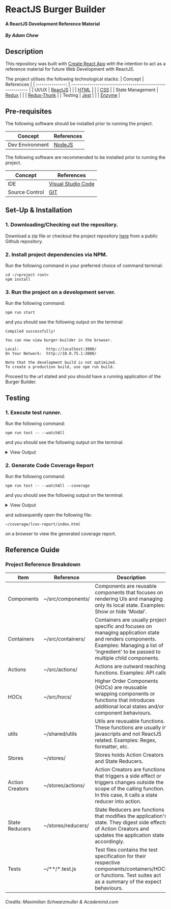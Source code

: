 # ReactJS Burger Builder

#### A ReactJS Development Reference Material

##### By Adam Chew

## Description

This repository was built with [Create React App](https://create-react-app.dev/) with the intention to act as a reference material for future Web Development with ReactJS.

The project utilises the following technological stacks:
|     Concept      | References                                                |
| :--------------: | --------------------------------------------------------- |
|      UI/UX       | [ReactJS](https://reactjs.org/)                           |
|                  | [HTML](https://developer.mozilla.org/en-US/docs/Web/HTML) |
|                  | [CSS](https://developer.mozilla.org/en-US/docs/Web/CSS)   |
| State Management | [Redux](https://redux.js.org/)                            |
|                  | [Redux-Thunk](https://github.com/reduxjs/redux-thunk)     |
|     Testing      | [Jest](https://jestjs.io/)                                |
|                  | [Enzyme](https://airbnb.io/enzyme/)                       |

## Pre-requisites

The following software should be installed prior to running the project.

| Concept         | References                       |
| --------------- | -------------------------------- |
| Dev Environment | [NodeJS](https://nodejs.org/en/) |


The following software are recommended to be installed prior to running the project.

| Concept        | References                                           |
| -------------- | ---------------------------------------------------- |
| IDE            | [Visual Studio Code](https://code.visualstudio.com/) |
| Source Control | [GIT](https://git-scm.com/)                          |

## Set-Up & Installation

### 1. Downloading/Checking out the repository.
Download a zip file or checkout the project repository [here](https://github.com/adamchew89/BurgerBuilder) from a public Github repository.

### 2. Install project dependencies via NPM.
Run the following command in your preferred choice of command terminal:
```
cd ~/<project root>
npm install
```

### 3. Run the project on a development server.
Run the following command:
```
npm run start
```
and you should see the following output on the terminal:
```
Compiled successfully!

You can now view burger-builder in the browser.

Local:            http://localhost:3000/
On Your Network:  http://10.0.75.1:3000/

Note that the development build is not optimized.
To create a production build, use npm run build.
```
Proceed to the url stated and you should have a running application of the Burger Builder.

## Testing

### 1. Execute test runner.
Run the following command:
```
npm run test -- --watchAll
```
and you should see the following output on the terminal:
<details>
<summary>View Output</summary>
<code>
> burger-builder@0.1.0 test C:\Users\uidn3250\Desktop\projects\repository\Personal\Web\React\BurgerBuilder
> react-scripts test "--watchAll"
 PASS  src/hocs/Layout/Layout.test.js (6.608s)
 PASS  src/containers/Auth/Auth.test.js (6.904s)
 PASS  src/components/Navigation/Toolbar/Toolbar.test.js (6.821s)
 PASS  src/App.test.js (7.179s)
...

Test Suites: 36 passed, 36 total
Tests:       127 passed, 127 total
Snapshots:   0 total
Time:        14.79s
Ran all test suites.
</code>
</details>

### 2. Generate Code Coverage Report
Run the following command:
```
npm run test -- --watchAll --coverage
```
and you should see the following output on the terminal:
<details>
<summary>View Output</summary>
<code>
> burger-builder@0.1.0 test C:\Users\uidn3250\Desktop\projects\repository\Personal\Web\React\BurgerBuilder
> react-scripts test "--watchAll" "--coverage"
 PASS  src/components/Navigation/SideDrawer/SideDrawer.test.js (6.215s)
 PASS  src/components/Navigation/Toolbar/Toolbar.test.js (6.137s)
 PASS  src/hocs/Layout/Layout.test.js (6.484s)
...

Test Suites: 36 passed, 36 total
Tests:       127 passed, 127 total
Snapshots:   0 total
Time:        17.159s
Ran all test suites.
</code>
</details>

and subsequently open the following file:
```
~/coverage/lcov-report/index.html
```
on a browser to view the generated coverage report.

## Reference Guide

### Project Reference Breakdown
| Item            | Reference          | Description                                                                                                                                                                                    |
| --------------- | ------------------ | ---------------------------------------------------------------------------------------------------------------------------------------------------------------------------------------------- |
| Components      | ~/src/components/  | Components are reusable components that focuses on rendering UIs and managing only its local state. Examples: Show or hide 'Modal'.                                                            |
| Containers      | ~/src/containers/  | Containers are usually project specific and focuses on managing application state and renders components. Examples: Managing a list of 'Ingredient' to be passed to multiple child components. |
| Actions         | ~/src/actions/     | Actions are outward reaching functions. Examples: API calls.                                                                                                                                   |
| HOCs            | ~/src/hocs/        | Higher Order Components (HOCs) are reusuable wrapping components or functions that introduces additional local states and/or component behaviours.                                             |
| utils           | ~/shared/utils     | Utils are reusuable functions. These functions are usually in javascripts and not ReactJS related. Examples: Regex, formatter, etc.                                                            |
| Stores          | ~/stores/          | Stores holds Action Creators and State Reducers.                                                                                                                                               |
| Action Creators | ~/stores/actions/  | Action Creators are functions that triggers a side effect or triggers changes outside the scope of the calling function. In this case, it calls a state reducer into action.                   |
| State Reducers  | ~/stores/reducers/ | State Reducers are functions that modifies the application's state. They digest side effects of Action Creators and updates the application state accordingly.                                 |
| Tests           | ~/**/*.test.js     | Test files contains the test specification for their respective components/containers/HOCs or functions. Test suites act as a summary of the expect behaviours.                                |

###### Credits: Maximilian Schwarzmuller & Academind.com

